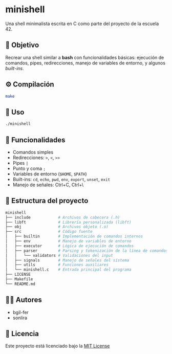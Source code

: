 # minishell

Una shell minimalista escrita en C como parte del proyecto de la escuela 42.

## 🎯 Objetivo

Recrear una shell similar a **bash** con funcionalidades básicas: ejecución de comandos, pipes, redirecciones, manejo de variables de entorno, y algunos *built-ins*.

## ⚙️ Compilación

```bash
make
```
## 🚀 Uso

```bash
./minishell
```

## 🧠 Funcionalidades

-  Comandos simples
-  Redirecciones: `>`, `<`, `>>`
-  Pipes `|`
-  Punto y coma `;`
-  Variables de entorno (`$HOME`, `$PATH`)
-  Built-ins: `cd`, `echo`, `pwd`, `env`, `export`, `unset`, `exit`
-  Manejo de señales: Ctrl+C, Ctrl+\

## 📁 Estructura del proyecto

```bash
minishell
├── include            # Archivos de cabecera (.h)
├── libft              # Librería personalizada (libft)
├── obj                # Archivos objeto (.o)
├── src                # Código fuente
│   ├── builtin        # Implementación de comandos internos
│   ├── env            # Manejo de variables de entorno
│   ├── executor       # Lógica de ejecución de comandos
│   ├── parser         # Parsing y tokenización de la línea de comandos
│   │   └── validators # Validaciones del input
│   ├── signals        # Manejo de señales del sistema
│   ├── utils          # Funciones auxiliares
│   └── minishell.c    # Entrada principal del programa
├── LICENSE
├── Makefile
└── README.md

```
## 👨‍💻 Autores

- bgil-fer
- sonlira

## 📜 Licencia

Este proyecto está licenciado bajo la [MIT License](./LICENSE)
